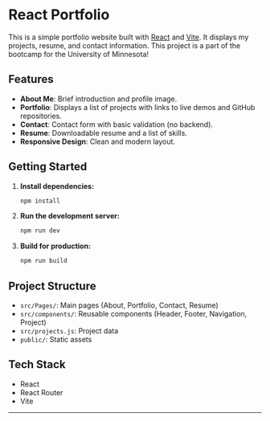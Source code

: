 # React Portfolio

This is a simple portfolio website built with [React](https://react.dev/) and [Vite](https://vitejs.dev/). It displays my projects, resume, and contact information. This project is a part of the bootcamp for the University of Minnesota!

## Features

- **About Me**: Brief introduction and profile image.
- **Portfolio**: Displays a list of projects with links to live demos and GitHub repositories.
- **Contact**: Contact form with basic validation (no backend).
- **Resume**: Downloadable resume and a list of skills.
- **Responsive Design**: Clean and modern layout.

## Getting Started

1. **Install dependencies:**
   ```sh
   npm install
   ```

2. **Run the development server:**
   ```sh
   npm run dev
   ```

3. **Build for production:**
   ```sh
   npm run build
   ```

## Project Structure

- `src/Pages/`: Main pages (About, Portfolio, Contact, Resume)
- `src/components/`: Reusable components (Header, Footer, Navigation, Project)
- `src/projects.js`: Project data
- `public/`: Static assets

## Tech Stack

- React
- React Router
- Vite

---

